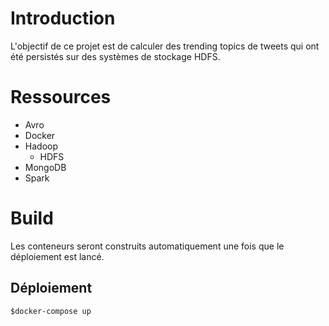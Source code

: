 # Introduction
L'objectif de ce projet est de calculer des trending topics de tweets qui ont été persistés sur des systèmes de stockage HDFS.

# Ressources
- Avro
- Docker
- Hadoop
  - HDFS
- MongoDB
- Spark 

# Build
Les conteneurs seront construits automatiquement une fois que le déploiement est lancé.

## Déploiement
```
$docker-compose up
```